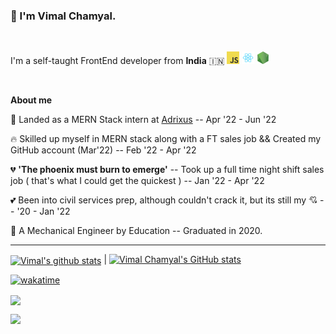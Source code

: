 <p align="center"><h3>  🙏 I'm Vimal Chamyal. </h3></p>

<br />

I'm a self-taught FrontEnd developer from **India** 🇮🇳
<code><img height="20" alt="javascript" src="https://raw.githubusercontent.com/github/explore/80688e429a7d4ef2fca1e82350fe8e3517d3494d/topics/javascript/javascript.png"></code>
<code><img height="20" alt="react" src="https://raw.githubusercontent.com/github/explore/80688e429a7d4ef2fca1e82350fe8e3517d3494d/topics/react/react.png"></code>
<code><img height="20" alt="nodejs" src="https://raw.githubusercontent.com/github/explore/80688e429a7d4ef2fca1e82350fe8e3517d3494d/topics/nodejs/nodejs.png"></code>  

<br />

**About me**

💼 Landed as a MERN Stack intern at [Adrixus](http://adrixus.com/) -- Apr '22 - Jun '22

🔥 Skilled up myself in MERN stack along with a FT sales job && Created my GitHub account (Mar'22) -- Feb '22 - Apr '22

💔 **'The phoenix must burn to emerge'** -- Took up a full time night shift sales job ( that's what I could get the quickest ) -- Jan '22 - Apr '22

💕 Been into civil services prep, although couldn't crack it, but its still my 💘 -- '20 - Jan '22

🎒 A Mechanical Engineer by Education -- Graduated in 2020.

________________________________________________________________________________________________________________________________________________________________

  


<a href="https://github.com/VimalChamyal/github-readme-stats"><img align="center" src="https://github-readme-stats.vercel.app/api?username=VimalChamyal&show_icons=true&include_all_commits=true&theme=buefy&hide_border=true" alt="Vimal's github stats" /></a> | <a>[![Vimal Chamyal's GitHub stats](https://github-readme-stats.vercel.app/api?username=VimalChamyal&theme=gruvbox)](https://github.com/VimalChamyal/github-readme-stats) </a>




[![wakatime](https://wakatime.com/badge/user/fe33b659-0615-4c51-8299-f521115b34ee/project/537f65bf-4df1-4b5a-89f0-16252d4e62a0.svg)](https://wakatime.com/badge/user/fe33b659-0615-4c51-8299-f521115b34ee/project/537f65bf-4df1-4b5a-89f0-16252d4e62a0)


 <a href="https://github.com/VimalChamyal/github-readme-stats"><img align="center" src="https://github-readme-stats.vercel.app/api/top-langs/?username=vimalchamyal&layout=compact&theme=buefy&hide_border=true" /></a>

<!--START_SECTION:waka-->
<!--END_SECTION:waka-->
<a href="https://wakatime.com"><img src="https://wakatime.com/share/@vimalchamyal/9c7db401-1550-416d-bd1b-576622cabc3c.png" /></a>
